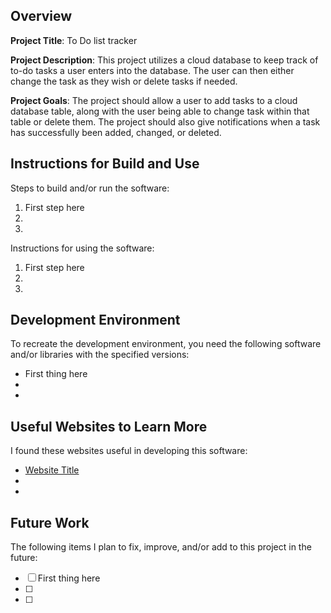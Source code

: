 ## Overview

**Project Title**: To Do list tracker

**Project Description**: This project utilizes a cloud database to keep track of to-do tasks a user enters into the database. The user can then either change the task as they wish or delete tasks if needed.

**Project Goals**: The project should allow a user to add tasks to a cloud database table, along with the user being able to change task within that table or delete them. The project should also give notifications when a task has successfully been added, changed, or deleted.

## Instructions for Build and Use

Steps to build and/or run the software:

1. First step here
2.
3.

Instructions for using the software:

1. First step here
2.
3.

## Development Environment 

To recreate the development environment, you need the following software and/or libraries with the specified versions:

* First thing here
*
*

## Useful Websites to Learn More

I found these websites useful in developing this software:

* [Website Title](Link)
*
*

## Future Work

The following items I plan to fix, improve, and/or add to this project in the future:

* [ ] First thing here
* [ ]
* [ ]